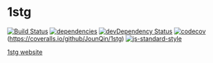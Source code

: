 # 1stg

[![Build Status](https://travis-ci.org/JounQin/1stg.svg?branch=master)](https://travis-ci.org/JounQin/1stg?branch=master)
[![dependencies](https://david-dm.org/JounQin/1stg.svg)](https://david-dm.org/JounQin/1stg)
[![devDependency Status](https://david-dm.org/JounQin/1stg/dev-status.svg)](https://david-dm.org/JounQin/1stg#info=devDependencies)
[![codecov](https://codecov.io/gh/JounQin/1stg/branch/master/graph/badge.svg)](https://codecov.io/gh/JounQin/1stg)
(https://coveralls.io/github/JounQin/1stg)
[![js-standard-style](https://img.shields.io/badge/code%20style-standard-brightgreen.svg)](http://standardjs.com/)

[1stg website](http://1stg.me)
